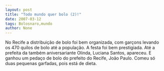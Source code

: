 ```yaml
---
layout: post
title: "Todo mundo quer bolo (2)!"
date: 2007-03-12
tags: Bolosnaro,mundo
author: None
---
```

No Recife a distribuição de bolo foi bem organizada, com garçons levando os 470 quilos de bolo até a população.
A festa foi bem prestigiada. Até a prefeita da também aniversariante Olinda, Luciana&nbsp;Santos,&nbsp;apareceu. E ganhou um pedaço de bolo do prefeito do Recife, João Paulo. Comeu só duas pequenas garfadas, pois está de dieta. 